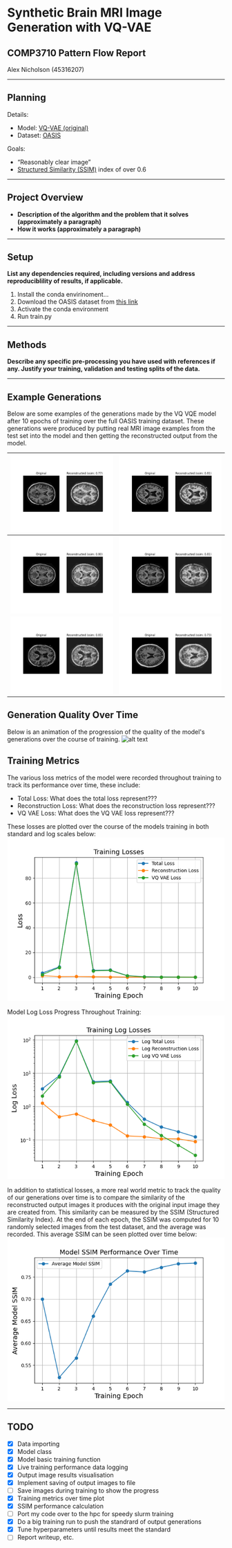 # Synthetic Brain MRI Image Generation with VQ-VAE

## COMP3710 Pattern Flow Report

Alex Nicholson (45316207)

---
## Planning


Details:

* Model: [VQ-VAE (original)](https://arxiv.org/abs/1711.00937)
* Dataset: [OASIS](https://www.oasis-brains.org/#data)

Goals:

* “Reasonably clear image”
* [Structured Similarity (SSIM)](https://en.wikipedia.org/wiki/Structural_similarity) index of over 0.6

---

## Project Overview

* **Description of the algorithm and the problem that it solves (approximately a paragraph)**
* **How it works (approximately a paragraph)**

---

## Setup

**List any dependencies required, including versions and address reproduciblility of results, if applicable.**

1. Install the conda envirinoment...
2. Download the OASIS dataset from [this link](https://cloudstor.aarnet.edu.au/plus/s/tByzSZzvvVh0hZA/download)
3. Activate the conda environment
4. Run train.py

---

## Methods

**Describe any specific pre-processing you have used with references if any. Justify your training, validation and testing splits of the data.**

---

## Example Generations

Below are some examples of the generations made by the VQ VQE model after 10 epochs of training over the full OASIS training dataset. These generations were produced by putting real MRI image examples from the test set into the model and then getting the reconstructed output from the model.

| ![alt text](./out/original_vs_reconstructed_0000.png)      | ![alt text](./out/original_vs_reconstructed_0001.png) |
| ----------- | ----------- |
| ![alt text](./out/original_vs_reconstructed_0002.png)      | ![alt text](./out/original_vs_reconstructed_0003.png)       |
| ![alt text](./out/original_vs_reconstructed_0004.png)      | ![alt text](./out/original_vs_reconstructed_0005.png)       |

## Generation Quality Over Time

Below is an animation of the progression of the quality of the model's generations over the course of training.
![alt text](./vqvae_training_progression.gif)

## Training Metrics

The various loss metrics of the model were recorded throughout training to track its performance over time, these include:

* Total Loss: What does the total loss represent???
* Reconstruction Loss: What does the reconstruction loss represent???
* VQ VAE Loss: What does the VQ VAE loss represent???

These losses are plotted over the course of the models training in both standard and log scales below:
![alt text](./training_loss_curves.png)

Model Log Loss Progress Throughout Training:
![alt text](./training_logloss_curves.png)

In addition to statistical losses, a more real world metric to track the quality of our generations over time is to compare the similarity of the reconstructed output images it produces with the original input image they are created from. This similarity can be measured by the SSIM (Structured Similarity Index). At the end of each epoch, the SSIM was computed for 10 randomly selected images from the test dataset, and the average was recorded. This average SSIM can be seen plotted over time below:
![alt text](./training_ssim_curve.png)

---

## TODO

- [x] Data importing
- [x] Model class
- [x] Model basic training function
- [x] Live training performance data logging
- [x] Output image results visualisation
- [x] Implement saving of output images to file
- [ ] Save images during training to show the progress
- [x] Training metrics over time plot
- [x] SSIM performance calculation
- [ ] Port my code over to the hpc for speedy slurm training
- [x] Do a big training run to push the standrard of output generations
- [x] Tune hyperparameters until results meet the standard
- [ ] Report writeup, etc.
